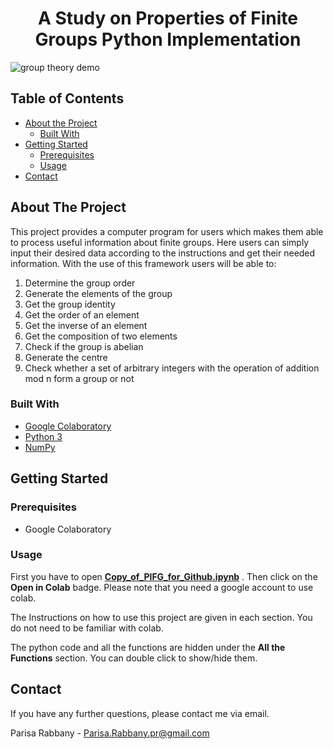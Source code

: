 
# <center> A Study on Properties of Finite Groups Python Implementation </center>

![group theory demo](Group-theory.gif)

## Table of Contents

* [About the Project](#about-the-project)
  * [Built With](#built-with)
* [Getting Started](#getting-started)
  * [Prerequisites](#prerequisites)
  * [Usage](#usage)
* [Contact](#contact)

<!-- ABOUT THE PROJECT -->
## About The Project
This project provides a computer program for users which makes them able to process useful information about finite groups. Here users can simply input their desired data according to the instructions and get their needed information. With the use of this framework users will be able to:
1. Determine the group order
2. Generate the elements of the group
3. Get the group identity
4. Get the order of an element
5. Get the inverse of an element
6. Get the composition of two elements
7. Check if the group is abelian
8. Generate the centre
9. Check whether a set of arbitrary integers with the operation of addition mod n form a group or not

### Built With
* [Google Colaboratory](https://colab.research.google.com/)
* [Python 3](https://www.python.org/)
* [NumPy](https://numpy.org/)


<!-- GETTING STARTED -->
## Getting Started

### Prerequisites
 - Google Colaboratory

### Usage
First you have to open **[Copy_of_PIFG_for_Github.ipynb](https://github.com/LadyPary/GroupTheoryProject/blob/master/Copy_of_PIFG_for_Github.ipynb)** . Then click on the **Open in Colab** badge. Please note that you need a google account to use colab.

The Instructions on how to use this project are given in each section. You do not need to be familiar with colab.

The python code and all the functions are hidden under the **All the Functions** section. 
You can double click to show/hide them. 

<!-- CONTACT -->
## Contact
If you have any further questions, please contact me via email.

Parisa Rabbany - Parisa.Rabbany.pr@gmail.com

